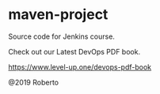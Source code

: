 # maven-project
Source code for Jenkins course.

Check out our Latest DevOps PDF book.

https://www.level-up.one/devops-pdf-book

@2019 Roberto
